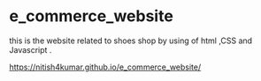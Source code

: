 # e_commerce_website
this is the website related to shoes shop by using of html ,CSS and Javascript . 

https://nitish4kumar.github.io/e_commerce_website/
